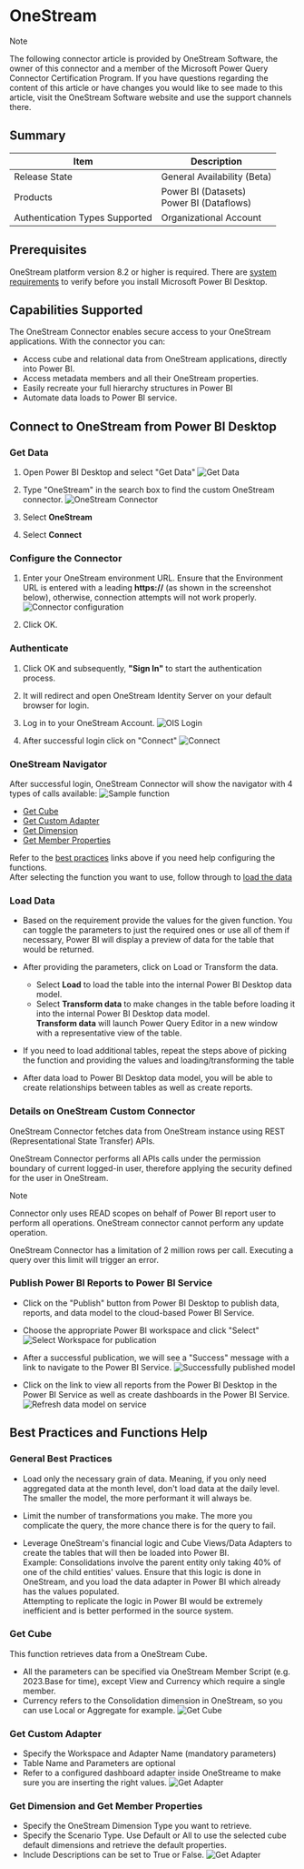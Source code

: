 # OneStream

> [!NOTE]
> The following connector article is provided by OneStream Software, the owner of this connector and a member of the Microsoft Power Query Connector Certification Program. If you have questions regarding the content of this article or have changes you would like to see made to this article, visit the OneStream Software website and use the support channels there.

## Summary

| Item | Description |
| ---- | ----------- |
| Release State | General Availability (Beta) |
| Products | Power BI (Datasets)</br>Power BI (Dataflows)|
| Authentication Types Supported | Organizational Account |

## Prerequisites

OneStream platform version 8.2 or higher is required.
There are [system requirements](https://www.microsoft.com/download/details.aspx?id=58494) to verify before you install Microsoft Power BI Desktop.

## Capabilities Supported

The OneStream Connector enables secure access to your OneStream applications. With the connector you can:

* Access cube and relational data from OneStream applications, directly into Power BI.
* Access metadata members and all their OneStream properties.
* Easily recreate your full hierarchy structures in Power BI
* Automate data loads to Power BI service.

## Connect to OneStream from Power BI Desktop

### Get Data

1. Open Power BI Desktop and select "Get Data"
![Get Data](./media/onestream/pbi-get-data.png)

2. Type "OneStream" in the search box to find the custom OneStream connector.
![OneStream Connector](./media/onestream/os-connecetor-search.png)

3. Select **OneStream**

4. Select **Connect**

### Configure the Connector

1. Enter your OneStream environment URL. Ensure that the Environment URL is entered with a leading **https://** (as shown in the screenshot below), otherwise, connection attempts will not work properly.
![Connector configuration](./media/onestream/os-connector-config.png)

2. Click OK.

### Authenticate

1. Click OK and subsequently, **"Sign In"** to start the authentication process.

2. It will redirect and open OneStream Identity Server on your default browser for login.

3. Log in to your OneStream Account.
![OIS Login](./media/onestream/os-connector-login.png)

4. After successful login click on "Connect"
![Connect](./media/onestream/os-connector-connect.png)

### OneStream Navigator

After successful login, OneStream Connector will show the navigator with 4 types of calls available:
![Sample function](./media/onestream/os-connector-get-dimension.png)

* [Get Cube](#get-cube)
* [Get Custom Adapter](#get-custom-adapter)
* [Get Dimension](#get-dimension-and-get-member-properties)
* [Get Member Properties](#get-dimension-and-get-member-properties)

Refer to the [best practices](#best-practices-and-functions-help) links above if you need help configuring the functions.</br>After selecting the function you want to use, follow through to [load the data](#load-data)

### Load Data

* Based on the requirement provide the values for the given function.
You can toggle the parameters to just the required ones or use all of them if necessary, Power BI will display a preview of data for the table that would be returned.

* After providing the parameters, click on Load or Transform the data.
  * Select **Load** to load the table into the internal Power BI Desktop data model.
  * Select **Transform data** to make changes in the table before loading it into the internal Power BI Desktop data model.</br>**Transform data** will launch Power Query Editor in a new window with a representative view of the table.

* If you need to load additional tables, repeat the steps above of picking the function and providing the values and loading/transforming the table

* After data load to Power BI Desktop data model, you will be able to create relationships between tables as well as create reports.

### Details on OneStream Custom Connector

OneStream Connector fetches data from OneStream instance using REST (Representational State Transfer) APIs.

OneStream Connector performs all APIs calls under the permission boundary of current logged-in user, therefore applying the security defined for the user in OneStream.

> [!NOTE]
> Connector only uses READ scopes on behalf of Power BI report user to perform all operations. OneStream connector cannot perform any update operation.

OneStream Connector has a limitation of 2 million rows per call. Executing a query over this limit will trigger an error.

### Publish Power BI Reports to Power BI Service

* Click on the "Publish" button from Power BI Desktop to publish data, reports, and data model to the cloud-based Power BI Service.

* Choose the appropriate Power BI workspace and click "Select"
![Select Workspace for publication](./media/onestream/pbi-publish.png)

* After a successful publication, we will see a "Success" message with a link to navigate to the Power BI Service.
![Successfully published model](./media/onestream/pbi-publish-success.png)

* Click on the link to view all reports from the Power BI Desktop in the Power BI Service as well as create dashboards in the Power BI Service.
![Refresh data model on service](./media/onestream/pbi-publish-access.png)

## Best Practices and Functions Help

### General Best Practices

* Load only the necessary grain of data. Meaning, if you only need aggregated data at the month level, don't load data at the daily level. The smaller the model, the more performant it will always be.

* Limit the number of transformations you make. The more you complicate the query, the more chance there is for the query to fail.

* Leverage OneStream's financial logic and Cube Views/Data Adapters to create the tables that will then be loaded into Power BI.</br>
Example: Consolidations involve the parent entity only taking 40% of one of the child entities' values. Ensure that this logic is done in OneStream, and you load the data adapter in Power BI which already has the values populated.</br>
Attempting to replicate the logic in Power BI would be extremely inefficient and is better performed in the source system.

### Get Cube

This function retrieves data from a OneStream Cube.

* All the parameters can be specified via OneStream Member Script (e.g. 2023.Base for time), except View and Currency which require a single member.
* Currency refers to the Consolidation dimension in OneStream, so you can use Local or Aggregate for example.
![Get Cube](./media/onestream/os-connector-get-cube.png)

### Get Custom Adapter

* Specify the Workspace and Adapter Name (mandatory parameters)
* Table Name and Parameters are optional
* Refer to a configured dashboard adapter inside OneStreame to make sure you are inserting the right values.
![Get Adapter](./media/onestream/os-connector-get-adapter.png)

### Get Dimension and Get Member Properties

* Specify the OneStream Dimension Type you want to retrieve.
* Specify the Scenario Type. Use Default or All to use the selected cube default dimensions and retrieve the default properties.
* Include Descriptions can be set to True or False.
![Get Adapter](./media/onestream/os-connector-get-dimension.png)
